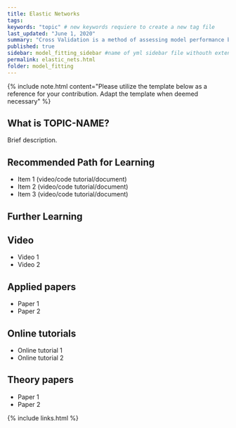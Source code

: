 ```yaml
---
title: Elastic Networks
tags:
keywords: "topic" # new keywords requiere to create a new tag file
last_updated: "June 1, 2020"
summary: "Cross Validation is a method of assessing model performance by partioning data into multiple training and testing sets"
published: true
sidebar: model_fitting_sidebar #name of yml sidebar file withouth extension
permalink: elastic_nets.html
folder: model_fitting
---
```



{% include note.html content="Please utilize the template below as a reference for your contribution. Adapt the template when deemed necessary" %}

## What is TOPIC-NAME?

Brief description.


## Recommended Path for Learning

* Item 1 (video/code tutorial/document)
* Item 2 (video/code tutorial/document)
* Item 3 (video/code tutorial/document)

## Further Learning

## Video

* Video 1
* Video 2

## Applied papers 

* Paper 1
* Paper 2

## Online tutorials

* Online tutorial 1
* Online tutorial 2

## Theory papers 
* Paper 1
* Paper 2

{% include links.html %}